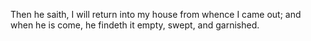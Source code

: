 Then he saith, I will return into my house from whence I came out; and when he is come, he findeth it empty, swept, and garnished.
